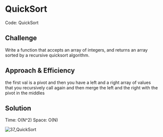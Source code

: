 # QuickSort
Code: QuickSort

## Challenge
Write a function that accepts an array of integers, and returns an array sorted by a recursive quicksort algorithm.

## Approach & Efficiency
the first val is a pivot and then you have a left and a right array of values that you recursively call again and then merge the left and the right with the pivot in the middles

## Solution
Time: O(N^2) 
Space: O(N)

![37_QuickSort](../37_QuickSort.jpg)